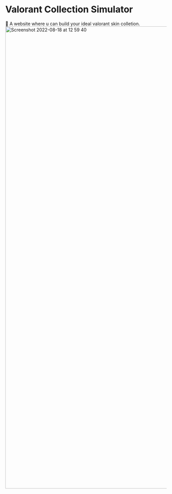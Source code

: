 # Valorant Collection Simulator
🍕 A website where u can build your ideal valorant skin colletion.
<img width="1440" alt="Screenshot 2022-08-18 at 12 59 40" src="https://user-images.githubusercontent.com/81587335/185379481-6ac9f588-b5d2-4d87-b5d5-a4013010e3e4.png">
